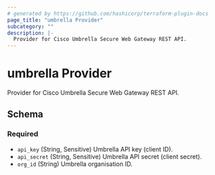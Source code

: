 ```yaml
---
# generated by https://github.com/hashicorp/terraform-plugin-docs
page_title: "umbrella Provider"
subcategory: ""
description: |-
  Provider for Cisco Umbrella Secure Web Gateway REST API.
---
```


# umbrella Provider

Provider for Cisco Umbrella Secure Web Gateway REST API.



<!-- schema generated by tfplugindocs -->
## Schema

### Required

- `api_key` (String, Sensitive) Umbrella API key (client ID).
- `api_secret` (String, Sensitive) Umbrella API secret (client secret).
- `org_id` (String) Umbrella organisation ID.
